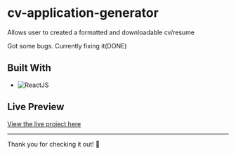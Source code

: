 # cv-application-generator

Allows user to created a formatted and downloadable cv/resume <br>

Got some bugs. Currently fixing it(DONE)

## Built With

-   ![ReactJS](https://img.shields.io/badge/REACTJS-61DAFB?style=for-the-badge&logo=react&logoColor=black)

## Live Preview

[View the live project here](https://cv-application-generator.vercel.app/)

---

Thank you for checking it out! 🎉
